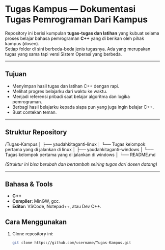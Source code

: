 #  Tugas Kampus — Dokumentasi Tugas Pemrograman Dari Kampus
 
Repository ini berisi kumpulan **tugas-tugas dan latihan** yang kubuat selama proses belajar bahasa pemrograman **C++** yang di berikan oleh pihak kampus (dosen).  
Setiap folder di sini berbeda-beda jenis tugasnya. Ada yang merupakan tugas yang sama tapi versi Sistem Operasi yang berbeda.

---

## Tujuan
- Menyimpan hasil tugas dan latihan C++ dengan rapi.  
- Melihat progres belajarku dari waktu ke waktu.  
- Menjadi referensi pribadi saat belajar algoritma dan logika pemrograman.  
- Berbagi hasil belajarku kepada siapa pun yang juga ingin belajar C++.
- Buat contekan teman.

---

## Struktur Repository
/Tugas-Kampus
│
├── yaudahkitaganti-linux
│ └── Tugas kelompok pertama yang di jalankan di linux
│
├── yaudahkitaganti-windows
│ └── Tugas kelompok pertama yang di jalankan di windows
│
└── README.md

*(Struktur ini bisa berubah dan bertambah seiring tugas dari dosen datang)*

---

## Bahasa & Tools
- **C++**
- **Compiler:** MinGW, gcc.
- **Editor:** VSCode, Notepad++, atau Dev C++.

## Cara Menggunakan
1. Clone repository ini:
   ```bash
   git clone https://github.com/username/Tugas-Kampus.git
